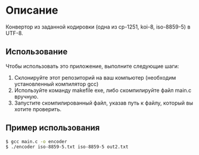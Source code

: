 # Описание
Конвертор из заданной кодировки (одна из cp-1251, koi-8, iso-8859-5) в UTF-8.

## Использование

Чтобы использовать это приложение, выполните следующие шаги:

1. Склонируйте этот репозиторий на ваш компьютер (необходим установленный компилятор gcc)
2. Используйте команду makefile exe, либо скомпилируйте файл main.c вручную.
3. Запустите скомпилированный файл, указав путь к файлу, который вы хотите проверить.

## Пример использования

```bash
$ gcc main.c -o encoder
$ ./encoder iso-8859-5.txt iso-8859-5 out2.txt